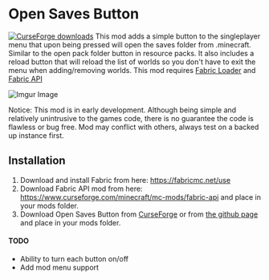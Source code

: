 # Open Saves Button
[![CurseForge downloads](http://cf.way2muchnoise.eu/full_360438_downloads.svg)](https://www.curseforge.com/minecraft/mc-mods/opensavesfolder)
This mod adds a simple button to the singleplayer menu that upon being pressed will open the saves folder from .minecraft. Similar to the open pack folder button in resource packs. It also includes a reload button that will reload the list of worlds so you don't have to exit the menu when adding/removing worlds.
This mod requires [Fabric Loader](https://fabricmc.net/use/) and [Fabric API](https://www.curseforge.com/minecraft/mc-mods/fabric-api)

![Imgur Image](https://i.imgur.com/TbOJ313.png)

Notice: This mod is in early development. Although being simple and relatively unintrusive to the games code, there is no guarantee the code is flawless or bug free. Mod may conflict with others, always test on a backed up instance first. 

## Installation

1. Download and install Fabric from here: https://fabricmc.net/use
2. Download Fabric API mod from here: https://www.curseforge.com/minecraft/mc-mods/fabric-api and place in your mods folder.
3. Download Open Saves Button from [CurseForge](https://www.curseforge.com/minecraft/mc-mods/opensavesfolder) or from [the github page](https://github.com/TomB-134/OpenSavesButton) and place in your mods folder.

#### TODO
* Ability to turn each button on/off
* Add mod menu support
